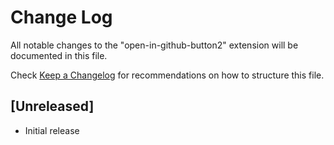 # Change Log

All notable changes to the "open-in-github-button2" extension will be documented in this file.

Check [Keep a Changelog](http://keepachangelog.com/) for recommendations on how to structure this file.

## [Unreleased]

- Initial release